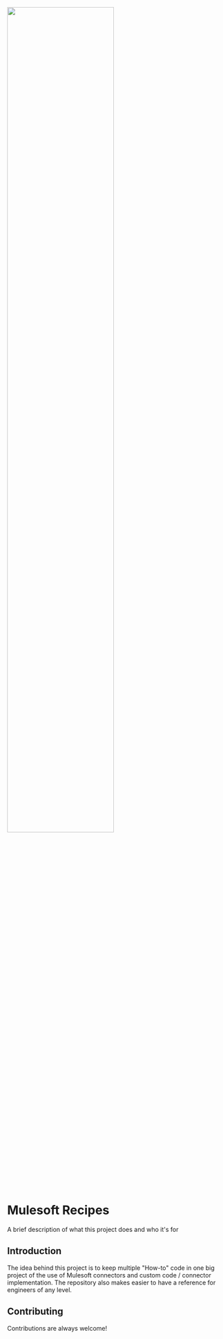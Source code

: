 <img src="https://user-images.githubusercontent.com/1028534/159812239-2614b320-f99e-4d74-82a8-70db9ba1a238.png" width="70%">


# Mulesoft Recipes

A brief description of what this project does and who it's for


## Introduction

The idea behind this project is to keep multiple "How-to" code in one big project of the use
of Mulesoft connectors and custom code / connector implementation. The repository also makes easier to
have a reference for engineers of any level.


## Contributing

Contributions are always welcome!
